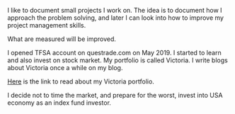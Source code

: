 I like to document small projects I work on. The idea is to document how I approach the problem solving, and later I can look into how to improve my project management skills. 

What are measured will be improved. 

I opened TFSA account on questrade.com on May 2019. I started to learn and also invest on stock market. My portfolio is called Victoria. I write blogs about Victoria once a while on my blog. 

[Here](http://juliachencoding.blogspot.com/search?q=victoria+portfolio) is the link to read about my Victoria portfolio. 

I decide not to time the market, and prepare for the worst, invest into USA economy as an index fund investor. 





